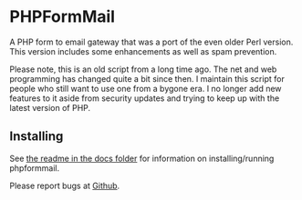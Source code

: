 PHPFormMail
===========
A PHP form to email gateway that was a port of the even older Perl version. This
version includes some enhancements as well as spam prevention.

Please note, this is an old script from a long time ago. The net and web
programming has changed quite a bit since then. I maintain this script for
people who still want to use one from a bygone era. I no longer add new features
to it aside from security updates and trying to keep up with the latest version
of PHP.

Installing
----------
See [the readme in the docs folder](docs/readme_pfm_classic.htm) for information on installing/running phpformmail.

Please report bugs at [Github](https://github.com/andrewmriley/phpformmail/issues).